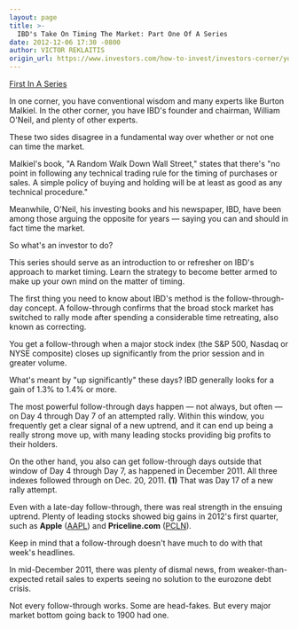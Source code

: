 ```yaml
---
layout: page
title: >-
  IBD's Take On Timing The Market: Part One Of A Series
date: 2012-12-06 17:30 -0800
author: VICTOR REKLAITIS
origin_url: https://www.investors.com/how-to-invest/investors-corner/you-can-time-the-stock-market/
---
```


[First In A Series](http://news.investors.com/special-report/635805-you-can-time-the-market.aspx)

In one corner, you have conventional wisdom and many experts like Burton Malkiel. In the other corner, you have IBD's founder and chairman, William O'Neil, and plenty of other experts.

These two sides disagree in a fundamental way over whether or not one can time the market.

Malkiel's book, "A Random Walk Down Wall Street," states that there's "no point in following any technical trading rule for the timing of purchases or sales. A simple policy of buying and holding will be at least as good as any technical procedure."

Meanwhile, O'Neil, his investing books and his newspaper, IBD, have been among those arguing the opposite for years — saying you can and should in fact time the market.

So what's an investor to do?

This series should serve as an introduction to or refresher on IBD's approach to market timing. Learn the strategy to become better armed to make up your own mind on the matter of timing.

The first thing you need to know about IBD's method is the follow-through-day concept. A follow-through confirms that the broad stock market has switched to rally mode after spending a considerable time retreating, also known as correcting.

You get a follow-through when a major stock index (the S&P 500, Nasdaq or NYSE composite) closes up significantly from the prior session and in greater volume.

What's meant by "up significantly" these days? IBD generally looks for a gain of 1.3% to 1.4% or more.

The most powerful follow-through days happen — not always, but often — on Day 4 through Day 7 of an attempted rally. Within this window, you frequently get a clear signal of a new uptrend, and it can end up being a really strong move up, with many leading stocks providing big profits to their holders.

On the other hand, you also can get follow-through days outside that window of Day 4 through Day 7, as happened in December 2011. All three indexes followed through on Dec. 20, 2011. **(1)** That was Day 17 of a new rally attempt.

Even with a late-day follow-through, there was real strength in the ensuing uptrend. Plenty of leading stocks showed big gains in 2012's first quarter, such as **Apple** ([AAPL](https://research.investors.com/quote.aspx?symbol=AAPL)) and **Priceline.com** ([PCLN](https://research.investors.com/quote.aspx?symbol=PCLN)).

Keep in mind that a follow-through doesn't have much to do with that week's headlines.

In mid-December 2011, there was plenty of dismal news, from weaker-than-expected retail sales to experts seeing no solution to the eurozone debt crisis.

Not every follow-through works. Some are head-fakes. But every major market bottom going back to 1900 had one.
